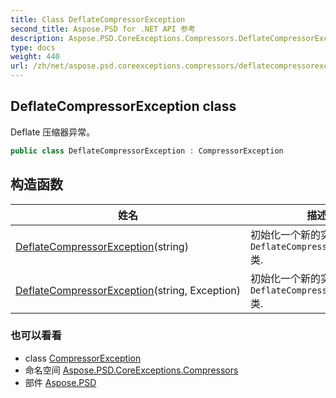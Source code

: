 ```yaml
---
title: Class DeflateCompressorException
second_title: Aspose.PSD for .NET API 参考
description: Aspose.PSD.CoreExceptions.Compressors.DeflateCompressorException 班级. Deflate 压缩器异常
type: docs
weight: 440
url: /zh/net/aspose.psd.coreexceptions.compressors/deflatecompressorexception/
---
```

## DeflateCompressorException class

Deflate 压缩器异常。

```csharp
public class DeflateCompressorException : CompressorException
```

## 构造函数

| 姓名 | 描述 |
| --- | --- |
| [DeflateCompressorException](deflatecompressorexception/#constructor)(string) | 初始化一个新的实例`DeflateCompressorException`类. |
| [DeflateCompressorException](deflatecompressorexception/#constructor_1)(string, Exception) | 初始化一个新的实例`DeflateCompressorException`类. |

### 也可以看看

* class [CompressorException](../../aspose.psd.coreexceptions/compressorexception/)
* 命名空间 [Aspose.PSD.CoreExceptions.Compressors](../../aspose.psd.coreexceptions.compressors/)
* 部件 [Aspose.PSD](../../)


